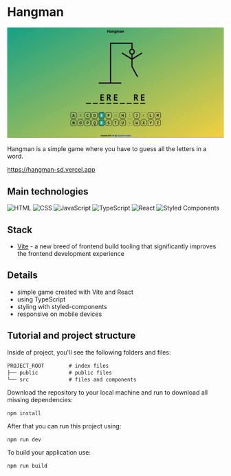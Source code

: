 # Hangman
![tutorial thumbnail](./src/_thumbnail.jpg)

Hangman is a simple game where you have to guess all the letters in a word.

https://hangman-sd.vercel.app

## Main technologies
![HTML](https://img.shields.io/badge/HTML5-E34F26?style=for-the-badge&logo=html5&logoColor=white)
![CSS](https://img.shields.io/badge/CSS3-1572B6?style=for-the-badge&logo=css3&logoColor=white)
![JavaScript](https://img.shields.io/badge/JavaScript-323330?style=for-the-badge&logo=javascript&logoColor=F7DF1E)
![TypeScript](https://img.shields.io/badge/typescript-%23007ACC.svg?style=for-the-badge&logo=typescript&logoColor=white)
![React](https://img.shields.io/badge/react-%2320232a.svg?style=for-the-badge&logo=react&logoColor=%2361DAFB)
![Styled Components](https://img.shields.io/badge/styled--components-DB7093?style=for-the-badge&logo=styled-components&logoColor=white)

## Stack
- [Vite](https://vitejs.dev) - a new breed of frontend build tooling that significantly improves the frontend development experience

## Details
- simple game created with Vite and React
- using TypeScript
- styling with styled-components
- responsive on mobile devices

## Tutorial and project structure
Inside of project, you'll see the following folders and files:

```
PROJECT_ROOT        # index files
├── public          # public files
└── src             # files and components
```

Download the repository to your local machine and run to download all missing dependencies:

```
npm install
```

After that you can run this project using: 

```
npm run dev
```

To build your application use:

```
npm run build
```